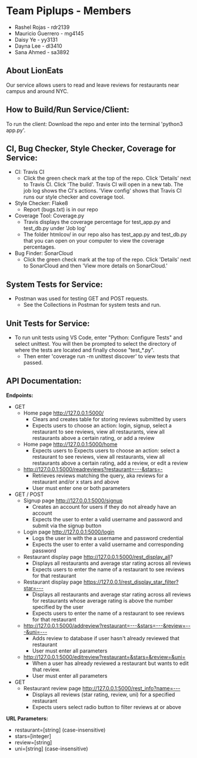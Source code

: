 # Team Piplups - Members
- Rashel Rojas - rdr2139
- Mauricio Guerrero - mg4145
- Daisy Ye - yy3131
- Dayna Lee - dl3410
- Sana Ahmed - sa3892

## About LionEats
Our service allows users to read and leave reviews for restaurants near campus
and around NYC.

## How to Build/Run Service/Client:
To run the client: Download the repo and enter into the terminal 'python3 app.py'.

## CI, Bug Checker, Style Checker, Coverage for Service:
- CI: Travis CI
  - Click the green check mark at the top of the repo. Click 'Details' next to Travis
    CI. Click 'The build'. Travis CI will open in a new tab. The job log shows the CI's
    actions. 'View config' shows that Travis CI runs our style checker and coverage tool.
- Style Checker: Flake8
  - Report (bugs.txt) is in our repo 
- Coverage Tool: Coverage.py
  - Travis displays the coverage percentage for test_app.py and test_db.py under 'Job log'
  - The folder htmlcov/ in our repo also has test_app.py and test_db.py that you can open 
    on your computer to view the coverage percentages.
- Bug Finder: SonarCloud
  - Click the green check mark at the top of the repo. Click 'Details' next to SonarCloud
    and then 'View more details on SonarCloud.'

## System Tests for Service:
- Postman was used for testing GET and POST requests. 
  - See the Collections in Postman for system tests and run.

## Unit Tests for Service:
- To run unit tests using VS Code, enter "Python: Configure Tests" and select
  unittest. You will then be prompted to select the directory of where the tests 
  are located and finally choose "test_*.py".
  - Then enter 'coverage run -m unittest discover' to view tests that passed. 

## API Documentation:

**Endpoints:** 
- GET
  - Home page http://127.0.0.1:5000/ 
    - Clears and creates table for storing reviews submitted by users
    - Expects users to choose an action: login, signup, select a restaurant to see reviews, view all restaurants, view all restaurants above a certain rating, or add a review
  - Home page http://127.0.0.1:5000/home
    - Expects users to Expects users to choose an action: select a restaurant to see reviews, view all restaurants, view all restaurants above a certain rating, add a review, or edit a review
  - http://127.0.0.1:5000/readreviews?restaurant=---&stars=-
    - Retrieves reviews matching the query, aka reviews for a restaurant and/or
      x stars and above
    - User must enter one or both parameters
- GET / POST
  - Signup page http://127.0.0.1:5000/signup
    - Creates an account for users if they do not already have an account
    - Expects the user to enter a valid username and password and submit via the signup button
  - Login page http://127.0.0.1:5000/login
    - Logs the user in with the a username and password credential
    - Expects the user to enter a valid username and corresponding password
  - Restaurant display page http://127.0.0.1:5000/rest_display_all?
    - Displays all restaurants and average star rating across all reviews
    - Expects users to enter the name of a restaurant to see reviews for that restaurant
  - Restaurant display page https://127.0.0.1/rest_display_star_filter?star=---
    - Displays all restaurants and average star rating across all reviews for restaurants whose average rating is above the number specified by the user
    - Expects users to enter the name of a restaurant to see reviews for that restaurant
  - http://127.0.0.1:5000/addreview?restaurant=---&stars=---&review=---&uni=---
    - Adds review to database if user hasn't already reviewed that restaurant
    - User must enter all parameters   
  - http://127.0.0.1:5000/editreview?restaurant=&stars=&review=&uni=
    - When a user has already reviewed a restaurant but wants to edit that
      review.
    - User must enter all parameters
- GET
  - Restaurant review page http://127.0.0.1:5000/rest_info?name=---
    - Displays all reviews (star rating, review, uni) for a specified restaurant
    - Expects users select radio button to filter reviews at or above 


**URL Parameters:**
- restaurant=[string] (case-insensitive)
- stars=[integer]
- review=[string]
- uni=[string]        (case-insensitive)

